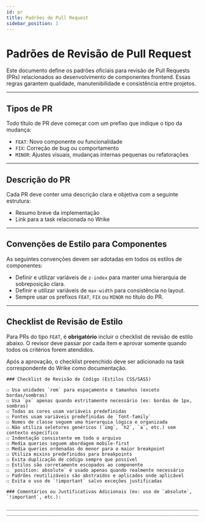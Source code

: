 ```yaml
---
id: pr
title: Padrões de Pull Request
sidebar_position: 1
---
```


# Padrões de Revisão de Pull Request

Este documento define os padrões oficiais para revisão de Pull Requests (PRs) relacionados ao desenvolvimento de componentes frontend. Essas regras garantem qualidade, manutenibilidade e consistência entre projetos.

---

## Tipos de PR

Todo título de PR deve começar com um prefixo que indique o tipo da mudança:

- `FEAT`: Novo componente ou funcionalidade
- `FIX`: Correção de bug ou comportamento
- `MINOR`: Ajustes visuais, mudanças internas pequenas ou refatorações

---

## Descrição do PR

Cada PR deve conter uma descrição clara e objetiva com a seguinte estrutura:

- Resumo breve da implementação
- Link para a task relacionada no Wrike

---

## Convenções de Estilo para Componentes

As seguintes convenções devem ser adotadas em todos os estilos de componentes:

- Definir e utilizar variáveis de `z-index` para manter uma hierarquia de sobreposição clara.
- Definir e utilizar variáveis de `max-width` para consistência no layout.
- Sempre usar os prefixos `FEAT`, `FIX` ou `MINOR` no título do PR.

---

## Checklist de Revisão de Estilo

Para PRs do tipo `FEAT`, é **obrigatório** incluir o checklist de revisão de estilo abaixo. O revisor deve passar por cada item e aprovar somente quando todos os critérios forem atendidos.

Após a aprovação, o checklist preenchido deve ser adicionado na task correspondente do Wrike como documentação.

```
### Checklist de Revisão de Código (Estilos CSS/SASS)

☐ Usa unidades `rem` para espaçamento e tamanhos (exceto bordas/sombras)  
☐ Usa `px` apenas quando estritamente necessário (ex: bordas de 1px, sombras)  
☐ Todas as cores usam variáveis predefinidas  
☐ Fontes usam variáveis predefinidas de `font-family`  
☐ Nomes de classe seguem uma hierarquia lógica e organizada  
☐ Não utiliza seletores genéricos (`img`, `h2`, `a`, etc.) sem contexto específico  
☐ Indentação consistente em todo o arquivo  
☐ Media queries seguem abordagem mobile-first  
☐ Media queries ordenadas do menor para o maior breakpoint  
☐ Utiliza mixins predefinidos para breakpoints  
☐ Evita duplicação de código sempre que possível  
☐ Estilos são corretamente escopados ao componente  
☐ `position: absolute` é usado apenas quando realmente necessário  
☐ Padrões reutilizáveis são abstraídos e aplicados onde aplicável  
☐ Evita o uso de `!important` salvo exceções justificadas  

### Comentários ou Justificativas Adicionais (ex: uso de `absolute`, `!important`, etc.):

__________________________________________________________________________
__________________________________________________________________________
```
